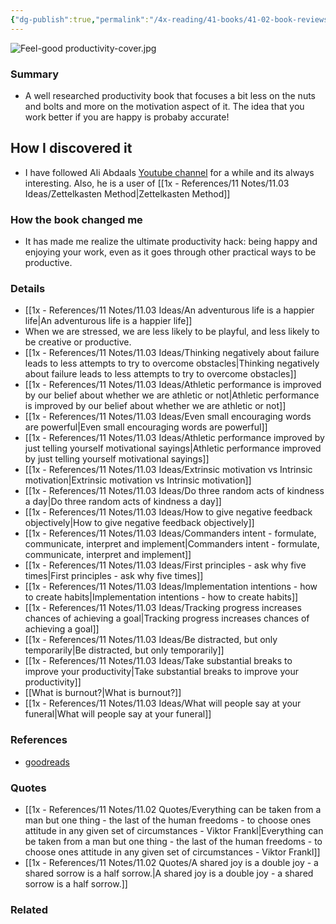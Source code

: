 ```yaml
---
{"dg-publish":true,"permalink":"/4x-reading/41-books/41-02-book-reviews/feel-good-productivity-how-to-do-more-of-what-matters-to-you-ali-abdaal/","title":"Feel-Good Productivity - How to Do More of What Matters to You - Ali Abdaal","created":"2024-03-20T22:06:32.701+03:00","updated":"2025-05-04T21:11:01.949+03:00"}
---
```


![Feel-good productivity-cover.jpg](/img/user/4x%20-%20Reading/41%20Books/41.03%20Cover%20images/Feel-good%20productivity-cover.jpg)
### Summary
- A well researched productivity book that focuses a bit less on the nuts and bolts and more on the motivation aspect of it. The idea that you work better if you are happy is probaby accurate!

## How I discovered it
- I have followed Ali Abdaals [Youtube channel]() for a while and its always interesting. Also, he is a user of [[1x - References/11 Notes/11.03 Ideas/Zettelkasten Method\|Zettelkasten Method]]

### How the book changed me
- It has made me realize the ultimate productivity hack: being happy and enjoying your work, even as it goes through other practical ways to be productive.

### Details
- [[1x - References/11 Notes/11.03 Ideas/An adventurous life is a happier life\|An adventurous life is a happier life]]
- When we are stressed, we are less likely to be playful, and less likely to be creative or productive.
- [[1x - References/11 Notes/11.03 Ideas/Thinking negatively about failure leads to less attempts to try to overcome obstacles\|Thinking negatively about failure leads to less attempts to try to overcome obstacles]]
- [[1x - References/11 Notes/11.03 Ideas/Athletic performance is improved by our belief about whether we are athletic or not\|Athletic performance is improved by our belief about whether we are athletic or not]]
- [[1x - References/11 Notes/11.03 Ideas/Even small encouraging words are powerful\|Even small encouraging words are powerful]]
- [[1x - References/11 Notes/11.03 Ideas/Athletic performance improved by just telling yourself motivational sayings\|Athletic performance improved by just telling yourself motivational sayings]]
- [[1x - References/11 Notes/11.03 Ideas/Extrinsic motivation vs Intrinsic motivation\|Extrinsic motivation vs Intrinsic motivation]]
- [[1x - References/11 Notes/11.03 Ideas/Do three random acts of kindness a day\|Do three random acts of kindness a day]]
- [[1x - References/11 Notes/11.03 Ideas/How to give negative feedback objectively\|How to give negative feedback objectively]]
- [[1x - References/11 Notes/11.03 Ideas/Commanders intent - formulate, communicate, interpret and implement\|Commanders intent - formulate, communicate, interpret and implement]]
- [[1x - References/11 Notes/11.03 Ideas/First principles - ask why five times\|First principles - ask why five times]]
- [[1x - References/11 Notes/11.03 Ideas/Implementation intentions - how to create habits\|Implementation intentions - how to create habits]]
- [[1x - References/11 Notes/11.03 Ideas/Tracking progress increases chances of achieving a goal\|Tracking progress increases chances of achieving a goal]]
- [[1x - References/11 Notes/11.03 Ideas/Be distracted, but only temporarily\|Be distracted, but only temporarily]]
- [[1x - References/11 Notes/11.03 Ideas/Take substantial breaks to improve your productivity\|Take substantial breaks to improve your productivity]]
- [[What is burnout?\|What is burnout?]]
- [[1x - References/11 Notes/11.03 Ideas/What will people say at your funeral\|What will people say at your funeral]]
### References
- [goodreads](https://www.goodreads.com/book/show/142402923-feel-good-productivity)

### Quotes
- [[1x - References/11 Notes/11.02 Quotes/Everything can be taken from a man but one thing - the last of the human freedoms - to choose ones attitude in any given set of circumstances - Viktor Frankl\|Everything can be taken from a man but one thing - the last of the human freedoms - to choose ones attitude in any given set of circumstances - Viktor Frankl]]
- [[1x - References/11 Notes/11.02 Quotes/A shared joy is a double joy - a shared sorrow is a half sorrow.\|A shared joy is a double joy - a shared sorrow is a half sorrow.]]

### Related

